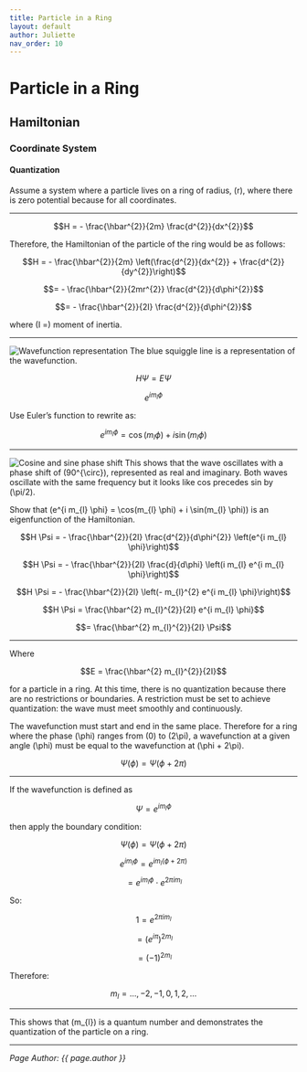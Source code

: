 ```yaml
---
title: Particle in a Ring
layout: default
author: Juliette 
nav_order: 10
---
```


# Particle in a Ring
## Hamiltonian
### Coordinate System
#### Quantization

Assume a system where a particle lives on a ring of radius, \(r\), where there is zero potential because for all coordinates.  

---

$$H = - \frac{\hbar^{2}}{2m} \frac{d^{2}}{dx^{2}}$$  

Therefore, the Hamiltonian of the particle of the ring would be as follows:  

$$H = - \frac{\hbar^{2}}{2m} \left(\frac{d^{2}}{dx^{2}} + \frac{d^{2}}{dy^{2}}\right)$$  

$$= - \frac{\hbar^{2}}{2mr^{2}} \frac{d^{2}}{d\phi^{2}}$$  

$$= - \frac{\hbar^{2}}{2I} \frac{d^{2}}{d\phi^{2}}$$  

where \(I =\) moment of inertia.  

---
![Wavefunction representation](assets/wavefunction.png)
The blue squiggle line is a representation of the wavefunction.  

$$H \Psi = E \Psi$$  

$$e^{i m_{l} \phi}$$  

Use Euler’s function to rewrite as:  

$$e^{i m_{l} \phi} = \cos(m_{l} \phi) + i \sin(m_{l} \phi)$$  

---
![Cosine and sine phase shift](assets/phase_shift.png)
This shows that the wave oscillates with a phase shift of \(90^{\circ}\), represented as real and imaginary. Both waves oscillate with the same frequency but it looks like cos precedes sin by \(\pi/2\).  

Show that \(e^{i m_{l} \phi} = \cos(m_{l} \phi) + i \sin(m_{l} \phi)\) is an eigenfunction of the Hamiltonian.  

$$H \Psi = - \frac{\hbar^{2}}{2I} \frac{d^{2}}{d\phi^{2}} \left(e^{i m_{l} \phi}\right)$$  

$$H \Psi = - \frac{\hbar^{2}}{2I} \frac{d}{d\phi} \left(i m_{l} e^{i m_{l} \phi}\right)$$  

$$H \Psi = - \frac{\hbar^{2}}{2I} \left(- m_{l}^{2} e^{i m_{l} \phi}\right)$$  

$$H \Psi = \frac{\hbar^{2} m_{l}^{2}}{2I} e^{i m_{l} \phi}$$  

$$= \frac{\hbar^{2} m_{l}^{2}}{2I} \Psi$$  

---

Where  

$$E = \frac{\hbar^{2} m_{l}^{2}}{2I}$$  

for a particle in a ring. At this time, there is no quantization because there are no restrictions or boundaries. A restriction must be set to achieve quantization: the wave must meet smoothly and continuously.  

The wavefunction must start and end in the same place. Therefore for a ring where the phase \(\phi\) ranges from \(0\) to \(2\pi\), a wavefunction at a given angle \(\phi\) must be equal to the wavefunction at \(\phi + 2\pi\).  

$$\Psi(\phi) = \Psi(\phi + 2\pi)$$  

---

If the wavefunction is defined as  

$$\Psi = e^{i m_{l} \phi}$$  

then apply the boundary condition:  

$$\Psi(\phi) = \Psi(\phi + 2\pi)$$  

$$e^{i m_{l} \phi} = e^{i m_{l} (\phi + 2\pi)}$$  

$$= e^{i m_{l} \phi} \cdot e^{2\pi i m_{l}}$$  

So:  

$$1 = e^{2\pi i m_{l}}$$  

$$= (e^{i \pi})^{2 m_{l}}$$  

$$= (-1)^{2 m_{l}}$$  

Therefore:  

$$m_{l} = ..., -2, -1, 0, 1, 2, ...$$  

---

This shows that \(m_{l}\) is a quantum number and demonstrates the quantization of the particle on a ring.  

---

*Page Author: {{ page.author }}*
